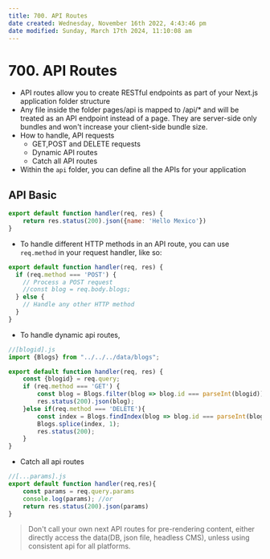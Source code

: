 ```yaml
---
title: 700. API Routes
date created: Wednesday, November 16th 2022, 4:43:46 pm
date modified: Sunday, March 17th 2024, 11:10:08 am
---
```


# 700. API Routes

- API routes allow you to create RESTful endpoints as part of your Next.js application folder structure
- Any file inside the folder pages/api is mapped to /api/* and will be treated as an API endpoint instead of a page. They are server-side only bundles and won't increase your client-side bundle size.
- How to handle, API requests
	- GET,POST and DELETE requests
	- Dynamic API routes
	- Catch all API routes
- Within the `api` folder, you can define all the APIs for your application

## API Basic

```js
export default function handler(req, res) {
    return res.status(200).json({name: 'Hello Mexico'})
}
```

- To handle different HTTP methods in an API route, you can use `req.method` in your request handler, like so:

```js
export default function handler(req, res) {
  if (req.method === 'POST') {
    // Process a POST request
    //const blog = req.body.blogs;
  } else {
    // Handle any other HTTP method
  }
}
```

- To handle dynamic api routes,

```js blogid.js
//[blogid].js
import {Blogs} from "../../../data/blogs";

export default function handler(req, res) {
    const {blogid} = req.query;
    if (req.method === 'GET') {
        const blog = Blogs.filter(blog => blog.id === parseInt(blogid));
        res.status(200).json(blog);
    }else if(req.method === 'DELETE'){
	    const index = Blogs.findIndex(blog => blog.id === parseInt(blogid));
	    Blogs.splice(index, 1);
	    res.status(200);
    }
}
```

- Catch all api routes

```js [...params].js
//[...params].js
export default function handler(req,res){
	const params = req.query.params
	console.log(params); //or
	return res.status(200).json(params)
}
```

> Don't call your own next API routes for pre-rendering content, either directly access the data(DB, json file, headless CMS), unless using consistent api for all platforms.
